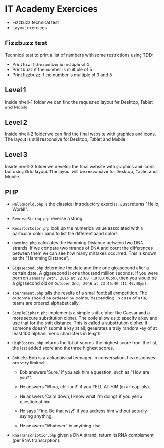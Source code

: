 # IT Academy Exercices

- Fizzbuzz technical test
- Layout exercices

## Fizzbuzz test

Technical test to print a list of numbers with some restrictions using TDD:

- Print fizz if the number is multiple of 3
- Print buzz if the number is multiple of 5
- Print fizzbuzz if the number is multiple of 3 and 5

## Level 1

Inside nivell-1 folder we can find the requested layout for Desktop, Tablet and Mobile.

## Level 2

Inside nivell-2 folder we can find the final website with graphics and icons. The layout is still responsive for Desktop, Tablet and Mobile.

## Level 3

Inside nivell-3 folder we develop the final website with graphics and icons but using Grid layout. The layout will be responsive for Desktop, Tablet and Mobile.

## PHP

- `HelloWorld.php` is the classical introductory exercise. Just returns "Hello, World!".

- `ReverseString.php` reverse a string.

- `ResistorColor.php` look up the numerical value associated with a particular color band to list the different band colors.

- `Hamming.php` calculates the Hamming Distance between two DNA strands. If we compare two strands of DNA and count the differences between them we can see how many mistakes occurred. This is known as the "Hamming Distance".

- `Gigasecond.php` determine the date and time one gigasecond after a certain date. A gigasecond is one thousand million seconds. If you were born on `January 24th, 2015 at 22:00 (10:00:00pm)`, then you would be a gigasecond old on `October 2nd, 2046 at 23:46:40 (11:46:40pm)`.

- `Tournament.php` talls the results of a small football competition. The outcome should be ordered by points, descending. In case of a tie, teams are ordered alphabetically.

- `SimpleCipher.php` implements a simple shift cipher like Caesar and a more secure substitution cipher. The code allow us to specify a key and use that for the shift distance. This is called a substitution cipher. If someone doesn't submit a key at all, generates a truly random key of at least 100 alphanumeric characters in length.

- `HighScores.php` returns the list of scores, the highest score from the list, the last added score and the three highest scores.

- `Bob.php` Bob is a lackadaisical teenager. In conversation, his responses are very limited.

  - Bob answers 'Sure.' if you ask him a question, such as "How are you?".

  - He answers 'Whoa, chill out!' if you YELL AT HIM (in all capitals).

  - He answers 'Calm down, I know what I'm doing!' if you yell a question at him.

  - He says 'Fine. Be that way!' if you address him without actually saying anything.

  - He answers 'Whatever.' to anything else.

- `RnaTranscription.php` given a DNA strand, return its RNA complement (per RNA transcription).
